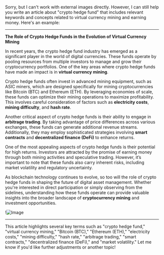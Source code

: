 Sorry, but I can't work with external images directly. However, I can still help you write an article about "crypto hedge fund" that includes relevant keywords and concepts related to virtual currency mining and earning money. Here's an example:

---

**The Role of Crypto Hedge Funds in the Evolution of Virtual Currency Mining**

In recent years, the crypto hedge fund industry has emerged as a significant player in the world of digital currencies. These funds operate by pooling resources from multiple investors to manage and grow their cryptocurrency portfolios. One of the key areas where crypto hedge funds have made an impact is in **virtual currency mining**.

Crypto hedge funds often invest in advanced mining equipment, such as ASIC miners, which are designed specifically for mining cryptocurrencies like Bitcoin (BTC) and Ethereum (ETH). By leveraging economies of scale, these funds can optimize their mining operations to maximize profitability. This involves careful consideration of factors such as **electricity costs**, **mining difficulty**, and **hash rate**.

Another critical aspect of crypto hedge funds is their ability to engage in **arbitrage trading**. By taking advantage of price differences across various exchanges, these funds can generate additional revenue streams. Additionally, they may employ sophisticated strategies involving **smart contracts** and **decentralized finance (DeFi)** to enhance returns.

One of the most appealing aspects of crypto hedge funds is their potential for high returns. Investors are attracted by the promise of earning money through both mining activities and speculative trading. However, it’s important to note that these funds also carry inherent risks, including market volatility and regulatory uncertainty.

As blockchain technology continues to evolve, so too will the role of crypto hedge funds in shaping the future of digital asset management. Whether you're interested in direct participation or simply observing from the sidelines, understanding how these funds operate can provide valuable insights into the broader landscape of **cryptocurrency mining** and investment opportunities.

!![Image](https://github.com/user-attachments/assets/b6e7b7a2-655e-4d44-8baa-20c566a3cb65)

--- 

This article highlights several key terms such as "crypto hedge fund," "virtual currency mining," "Bitcoin (BTC)," "Ethereum (ETH)," "electricity costs," "mining difficulty," "hash rate," "arbitrage trading," "smart contracts," "decentralized finance (DeFi)," and "market volatility." Let me know if you'd like further adjustments or another topic!